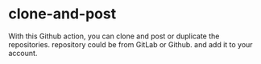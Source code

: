 # clone-and-post
With this Github action, you can clone and post or duplicate the repositories.
repository could be from GitLab or Github. and add it to your account.
